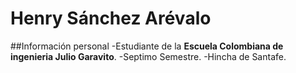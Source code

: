 # Henry Sánchez Arévalo
##Información personal
 -Estudiante de la **Escuela Colombiana de ingenieria Julio Garavito**.
 -Septimo Semestre.
 -Hincha de Santafe.